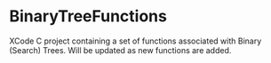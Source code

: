 BinaryTreeFunctions
===================

XCode C project containing a set of functions associated with Binary (Search) Trees. Will be updated as new functions are added.

